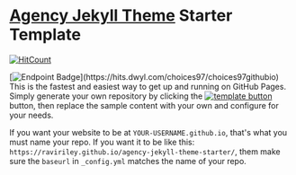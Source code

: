# [Agency Jekyll Theme](https://github.com/raviriley/agency-jekyll-theme) Starter Template

[![HitCount](https://hits.dwyl.com/choices97/choices97githubio.svg?style=flat&show=unique)](https://hits.dwyl.com/choices97/choices97githubio)

[![Endpoint Badge]([https://hits.dwyl.com/choices97/choices97githubio.svg?style=flat&show=unique](https://img.shields.io/endpoint?url=https%3A%2F%2Fhits.dwyl.com%2Fchoices97%2Fchoices97githubio.json&style=flat&logo=rocket&logoColor=%2358B1E4&label=hits&color=%2358B1E4&cacheSeconds=3600))](https://hits.dwyl.com/choices97/choices97githubio)
This is the fastest and easiest way to get up and running on GitHub Pages.
Simply generate your own repository by clicking the [![template button](https://img.shields.io/badge/-Use%20this%20template-brightgreen)](https://github.com/raviriley/agency-jekyll-theme-starter/generate) button, 
then replace the sample content with your own and configure for your needs.

If you want your website to be at `YOUR-USERNAME.github.io`, that's what you must name your repo. If you want it to be like this: `https://raviriley.github.io/agency-jekyll-theme-starter/`, them make sure the `baseurl` in `_config.yml` matches the name of your repo.

